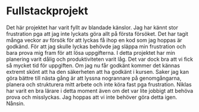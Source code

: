 # Fullstackprojekt
Det här projektet har varit fyllt av blandade känslor. Jag har kännt stor frustration pga att jag inte lyckats göra allt på första försöket.
Det har tagit många veckor av försök för att lyckas få ihop en kod som jag hoppas är godkänd. 
För att jag skulle lyckas behövde jag släppa min frustration och bara prova mig fram för att lösa uppgifterna.
I detta projektet har min planering varit dålig och produktiviteten varit låg. Det var dock bra att vi fick så mycket tid för uppgiften.
Om jag nu får godkänt kommer det kännas extremt skönt att ha den säkerheten att ha godkänt i kursen. 
Saker jag kan göra bättre till nästa gång är att lyssna nogrannare på genomgångarna, planera och strukturera mitt arbete och inte köra fast pga frustration.
Niklas har varit en bra lärare i detta moment även om det var lite jobbigt att behöva prova och misslyckas.
Jag hoppas att vi inte behöver göra detta igen. Nånsin.
